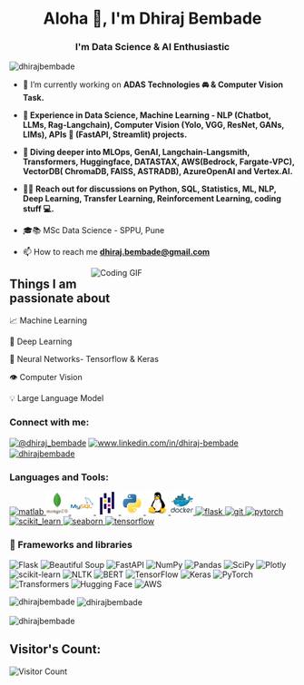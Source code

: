 <h1 align="center">Aloha 👋, I'm Dhiraj Bembade</h1>
<h3 align="center">I'm Data Science & AI Enthusiastic</h3>


<p align="left"> <img src="https://komarev.com/ghpvc/?username=dhirajbembade&label=Profile%20views&color=0e75b6&style=flat" alt="dhirajbembade" /> </p>

- 🔭 I’m currently working on **ADAS Technologies 🚘  & Computer Vision Task.**
 
- **💼 Experience in Data Science, Machine Learning - NLP (Chatbot, LLMs, Rag-Langchain), Computer Vision (Yolo, VGG, ResNet, GANs, LIMs), APIs 🔗 (FastAPI, Streamlit) projects.**

- **🌱 Diving deeper into MLOps, GenAI, Langchain-Langsmith, Transformers, Huggingface, DATASTAX, AWS(Bedrock, Fargate-VPC), VectorDB( ChromaDB, FAISS, ASTRADB), AzureOpenAI and Vertex.AI.**

- 💬💬 **Reach out for discussions on Python, SQL, Statistics, ML, NLP, Deep Learning, Transfer Learning, Reinforcement Learning, coding stuff 💻.**
  
-  🎓📚 MSc Data Science - SPPU, Pune 
  
- 📫 How to reach me **dhiraj.bembade@gmail.com**

<img align="right" alt="Coding GIF" src="https://github.com/DhirajBembade/GIF/raw/main/Coding.gif" width="360px"/>


## Things I am passionate about

📈 Machine Learning

🤖 Deep Learning

🧠 Neural Networks- Tensorflow & Keras

👁️ Computer Vision

💡 Large Language Model


<h3 align="left">Connect with me:</h3>
<p align="left">
<a href="https://twitter.com/@dhiraj_bembade" target="blank"><img align="center" src="https://raw.githubusercontent.com/rahuldkjain/github-profile-readme-generator/master/src/images/icons/Social/twitter.svg" alt="@dhiraj_bembade" height="30" width="40" /></a>
<a href="https://linkedin.com/in/dhiraj-bembade-141802232" target="blank"><img align="center" src="https://raw.githubusercontent.com/rahuldkjain/github-profile-readme-generator/master/src/images/icons/Social/linked-in-alt.svg" alt="www.linkedin.com/in/dhiraj-bembade" height="30" width="40" /></a>
<a href="https://kaggle.com/dhirajbembade" target="blank"><img align="center" src="https://raw.githubusercontent.com/rahuldkjain/github-profile-readme-generator/master/src/images/icons/Social/kaggle.svg" alt="dhirajbembade" height="30" width="40" /></a>
</p>

<h3 align="left">Languages and Tools:</h3>
<a href="https://www.mathworks.com/" target="_blank" rel="noreferrer"> <img src="https://upload.wikimedia.org/wikipedia/commons/2/21/Matlab_Logo.png" alt="matlab" width="40" height="40"/> </a> <a href="https://www.mongodb.com/" target="_blank" rel="noreferrer"> <img src="https://raw.githubusercontent.com/devicons/devicon/master/icons/mongodb/mongodb-original-wordmark.svg" alt="mongodb" width="40" height="40"/> </a> <a href="https://www.mysql.com/" target="_blank" rel="noreferrer"> <img src="https://raw.githubusercontent.com/devicons/devicon/master/icons/mysql/mysql-original-wordmark.svg" alt="mysql" width="40" height="40"/> </a> <a href="https://pandas.pydata.org/" target="_blank" rel="noreferrer"> <img src="https://raw.githubusercontent.com/devicons/devicon/2ae2a900d2f041da66e950e4d48052658d850630/icons/pandas/pandas-original.svg" alt="pandas" width="40" height="40"/> </a> <a href="https://www.python.org" target="_blank" rel="noreferrer"> <img src="https://raw.githubusercontent.com/devicons/devicon/master/icons/python/python-original.svg" alt="python" width="40" height="40"/> </a> 
<a href="https://www.linux.org/" target="_blank"> <img src="https://raw.githubusercontent.com/devicons/devicon/master/icons/linux/linux-original.svg" alt="linux" width="40" height="40"/> </a>
<a href="https://www.docker.com/" target="_blank"> <img src="https://raw.githubusercontent.com/devicons/devicon/master/icons/docker/docker-original-wordmark.svg" alt="docker" width="40" height="40"/> </a> <a href="https://flask.palletsprojects.com/" target="_blank"> <img src="https://www.vectorlogo.zone/logos/pocoo_flask/pocoo_flask-icon.svg" alt="flask" width="40" height="40"/> </a> <a href="https://git-scm.com/" target="_blank"> <img src="https://www.vectorlogo.zone/logos/git-scm/git-scm-icon.svg" alt="git" width="40" height="40"/> </a>
<a href="https://pytorch.org/" target="_blank" rel="noreferrer"> <img src="https://www.vectorlogo.zone/logos/pytorch/pytorch-icon.svg" alt="pytorch" width="40" height="40"/> </a> <a href="https://scikit-learn.org/" target="_blank" rel="noreferrer"> <img src="https://upload.wikimedia.org/wikipedia/commons/0/05/Scikit_learn_logo_small.svg" alt="scikit_learn" width="40" height="40"/> </a> <a href="https://seaborn.pydata.org/" target="_blank" rel="noreferrer"> <img src="https://seaborn.pydata.org/_images/logo-mark-lightbg.svg" alt="seaborn" width="40" height="40"/> </a> <a href="https://www.tensorflow.org" target="_blank" rel="noreferrer"> <img src="https://www.vectorlogo.zone/logos/tensorflow/tensorflow-icon.svg" alt="tensorflow" width="40" height="40"/> </a> </p>


### 🧰 Frameworks and libraries
![Flask](https://img.shields.io/badge/Flask-%23F7931E.svg?style=plastic&logo=flask&logoColor=white)
![Beautiful Soup](https://img.shields.io/badge/Beautiful%20Soup-%230C55A5.svg?style=plastic&logo=beautiful-soup&logoColor=%white)
![FastAPI](https://img.shields.io/badge/FastAPI-%23D00000.svg?style=plastic&logo=fastapi&logoColor=white)
![NumPy](https://img.shields.io/badge/numpy-%23013243.svg?style=plastic&logo=numpy&logoColor=white) 
![Pandas](https://img.shields.io/badge/pandas-%23150458.svg?style=plastic&logo=pandas&logoColor=white) 
![SciPy](https://img.shields.io/badge/SciPy-%230C55A5.svg?style=plastic&logo=scipy&logoColor=%white) 
![Plotly](https://img.shields.io/badge/Plotly-%233F4F75.svg?style=plastic&logo=plotly&logoColor=white) 
![scikit-learn](https://img.shields.io/badge/scikit--learn-%23F7931E.svg?style=plastic&logo=scikit-learn&logoColor=white)
![NLTK](https://img.shields.io/badge/NLTK-%23150458.svg?style=plastic&logo=nltk&logoColor=white)
![BERT](https://img.shields.io/badge/BERT-%230C55A5.svg?style=plastic&logo=transformers&logoColor=%23FFD700)
![TensorFlow](https://img.shields.io/badge/TensorFlow-%23FF6F00.svg?style=plastic&logo=TensorFlow&logoColor=white)
![Keras](https://img.shields.io/badge/Keras-%23D00000.svg?style=plastic&logo=Keras&logoColor=white) 
![PyTorch](https://img.shields.io/badge/PyTorch-%23EE4C2C.svg?style=plastic&logo=PyTorch&logoColor=white)
![Transformers](https://img.shields.io/badge/Transformers-%23013243.svg?style=plastic&logo=transformers&logoColor=white)
![Hugging Face](https://img.shields.io/badge/Hugging%20Face-%23150458.svg?style=plastic&logo=hugging-face&logoColor=white)
![AWS](https://img.shields.io/badge/AWS-%23EE4C2C.svg?style=plastic&logo=amazon-aws&logoColor=white)


<p><img align="left" src="https://github-readme-stats.vercel.app/api/top-langs?username=dhirajbembade&show_icons=true&locale=en&layout=compact" alt="dhirajbembade" /></p>


<p>&nbsp;<img align="center" src="https://github-readme-stats.vercel.app/api?username=dhirajbembade&show_icons=true&locale=en" alt="dhirajbembade" /></p>

<p><img align="center" src="https://github-readme-streak-stats.herokuapp.com/?user=dhirajbembade&" alt="dhirajbembade" /></p>

## **Visitor's Count:**
![Visitor Count](https://profile-counter.glitch.me/dhirajbembade/count.svg)
